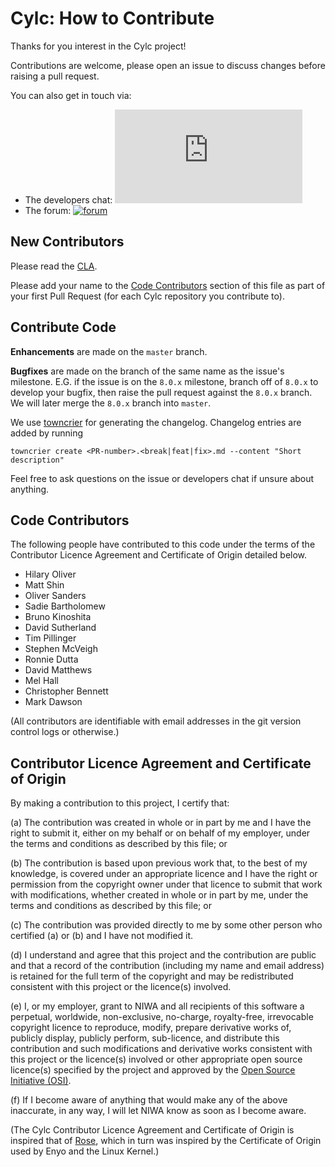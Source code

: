 # Cylc: How to Contribute

Thanks for you interest in the Cylc project!

Contributions are welcome, please open an issue to discuss changes before
raising a pull request.

You can also get in touch via:

* The developers chat: [![chat](https://img.shields.io/matrix/cylc-general:matrix.org)](https://matrix.to/#/#cylc-general:matrix.org)
* The forum: [![forum](https://img.shields.io/discourse/https/cylc.discourse.group/posts.svg)](https://cylc.discourse.group/)


## New Contributors

Please read the [CLA](#contributor-licence-agreement-and-certificate-of-origin).

Please add your name to the
[Code Contributors](#code-contributors) section of this file as part of your
first Pull Request (for each Cylc repository you contribute to).


## Contribute Code

**Enhancements** are made on the `master` branch.

**Bugfixes** are made on the branch of the same name as the issue's milestone.
E.G. if the issue is on the `8.0.x` milestone, branch off of `8.0.x` to
develop your bugfix, then raise the pull request against the `8.0.x` branch.
We will later merge the `8.0.x` branch into `master`.

We use [towncrier](https://towncrier.readthedocs.io/en/stable/index.html) for
generating the changelog. Changelog entries are added by running
```
towncrier create <PR-number>.<break|feat|fix>.md --content "Short description"
```

Feel free to ask questions on the issue or developers chat if unsure about
anything.


## Code Contributors

The following people have contributed to this code under the terms of
the Contributor Licence Agreement and Certificate of Origin detailed
below.

<!-- start-shortlog -->
 - Hilary Oliver
 - Matt Shin
 - Oliver Sanders
 - Sadie Bartholomew
 - Bruno Kinoshita
 - David Sutherland
 - Tim Pillinger
 - Stephen McVeigh
 - Ronnie Dutta
 - David Matthews
 - Mel Hall
 - Christopher Bennett
 - Mark Dawson
 <!-- end-shortlog -->

(All contributors are identifiable with email addresses in the git version
control logs or otherwise.)

## Contributor Licence Agreement and Certificate of Origin

By making a contribution to this project, I certify that:

(a) The contribution was created in whole or in part by me and I have
    the right to submit it, either on my behalf or on behalf of my
    employer, under the terms and conditions as described by this file;
    or

(b) The contribution is based upon previous work that, to the best of
    my knowledge, is covered under an appropriate licence and I have
    the right or permission from the copyright owner under that licence
    to submit that work with modifications, whether created in whole or
    in part by me, under the terms and conditions as described by
    this file; or

(c) The contribution was provided directly to me by some other person
    who certified (a) or (b) and I have not modified it.

(d) I understand and agree that this project and the contribution
    are public and that a record of the contribution (including my
    name and email address) is retained for the full term of
    the copyright and may be redistributed consistent with this project
    or the licence(s) involved.

(e) I, or my employer, grant to NIWA and all recipients of
    this software a perpetual, worldwide, non-exclusive, no-charge,
    royalty-free, irrevocable copyright licence to reproduce, modify,
    prepare derivative works of, publicly display, publicly perform,
    sub-licence, and distribute this contribution and such modifications
    and derivative works consistent with this project or the licence(s)
    involved or other appropriate open source licence(s) specified by
    the project and approved by the
    [Open Source Initiative (OSI)](http://www.opensource.org/).

(f) If I become aware of anything that would make any of the above
    inaccurate, in any way, I will let NIWA know as soon as
    I become aware.

(The Cylc Contributor Licence Agreement and Certificate of Origin is
inspired that of [Rose](https://github.com/metomi/rose), which in turn was
inspired by the Certificate of Origin used by Enyo and the Linux Kernel.)
